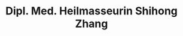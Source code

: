 ---
title: "Dipl. Med. Heilmasseurin Shihong Zhang"
url: /gleisdorf/dipl-med-heilmasseurin-shihong-zhang/
shop: Massage
---